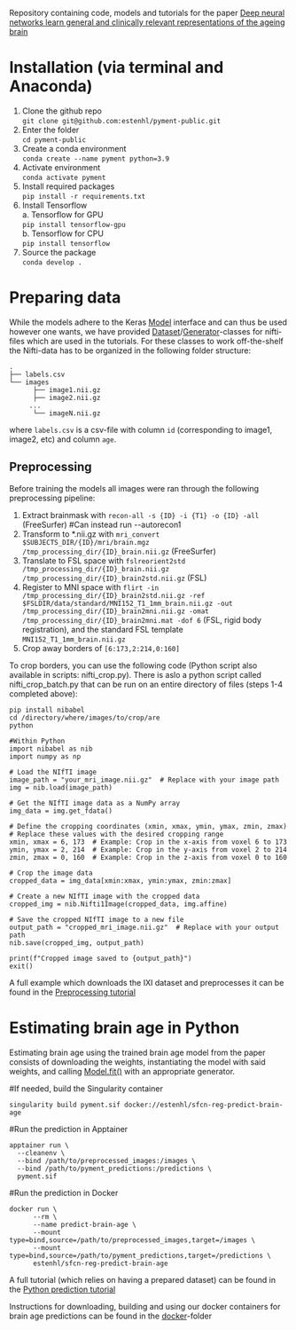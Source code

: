 Repository containing code, models and tutorials for the paper [Deep neural networks learn general and clinically relevant representations of the ageing brain](https://www.medrxiv.org/content/10.1101/2021.10.29.21265645v1)

# Installation (via terminal and Anaconda)

1. Clone the github repo<br />
```git clone git@github.com:estenhl/pyment-public.git```
2. Enter the folder<br />
```cd pyment-public```
3. Create a conda environment<br />
```conda create --name pyment python=3.9```
4. Activate environment<br />
```conda activate pyment```
5. Install required packages<br />
```pip install -r requirements.txt```
6. Install Tensorflow<br />
a. Tensorflow for GPU<br />
```pip install tensorflow-gpu```<br />
b. Tensorflow for CPU<br />
```pip install tensorflow```
6. Source the package<br />
```conda develop .```

# Preparing data
While the models adhere to the Keras [Model](https://www.tensorflow.org/api_docs/python/tf/keras/Model) interface and can thus be used however one wants, we have provided [Dataset](https://github.com/estenhl/pyment-public/blob/main/pyment/data/datasets/nifti_dataset.py)/[Generator](https://github.com/estenhl/pyment-public/blob/main/pyment/data/generators/async_nifti_generator.py)-classes for nifti-files which are used in the tutorials. For these classes to work off-the-shelf the Nifti-data has to be organized in the following folder structure:
```
.
├── labels.csv
└── images
      ├── image1.nii.gz
      ├── image2.nii.gz
     ...
      └── imageN.nii.gz
``` 
where ```labels.csv``` is a csv-file with column ```id``` (corresponding to image1, image2, etc) and column ```age```.

## Preprocessing
Before training the models all images were ran through the following preprocessing pipeline:

1. Extract brainmask with ```recon-all -s {ID} -i {T1} -o {ID} -all``` (FreeSurfer) #Can instead run --autorecon1
2. Transform to *.nii.gz with ```mri_convert $SUBJECTS_DIR/{ID}/mri/brain.mgz /tmp_processing_dir/{ID}_brain.nii.gz``` (FreeSurfer)
3. Translate to FSL space with ```fslreorient2std /tmp_processing_dir/{ID}_brain.nii.gz /tmp_processing_dir/{ID}_brain2std.nii.gz``` (FSL)
4. Register to MNI space with ```flirt -in /tmp_processing_dir/{ID}_brain2std.nii.gz -ref $FSLDIR/data/standard/MNI152_T1_1mm_brain.nii.gz -out /tmp_processing_dir/{ID}_brain2mni.nii.gz -omat /tmp_processing_dir/{ID}_brain2mni.mat -dof 6``` (FSL, rigid body registration), and the standard FSL template ```MNI152_T1_1mm_brain.nii.gz```
5. Crop away borders of ```[6:173,2:214,0:160]```

To crop borders, you can use the following code (Python script also available in scripts: nifti_crop.py). There is aslo a python script called nifti_crop_batch.py that can be run on an entire directory of files (steps 1-4 completed above):

```#In a Bash terminal
pip install nibabel
cd /directory/where/images/to/crop/are
python

#Within Python
import nibabel as nib
import numpy as np

# Load the NIfTI image
image_path = "your_mri_image.nii.gz"  # Replace with your image path
img = nib.load(image_path)

# Get the NIfTI image data as a NumPy array
img_data = img.get_fdata()

# Define the cropping coordinates (xmin, xmax, ymin, ymax, zmin, zmax)
# Replace these values with the desired cropping range
xmin, xmax = 6, 173  # Example: Crop in the x-axis from voxel 6 to 173
ymin, ymax = 2, 214  # Example: Crop in the y-axis from voxel 2 to 214
zmin, zmax = 0, 160  # Example: Crop in the z-axis from voxel 0 to 160

# Crop the image data
cropped_data = img_data[xmin:xmax, ymin:ymax, zmin:zmax]

# Create a new NIfTI image with the cropped data
cropped_img = nib.Nifti1Image(cropped_data, img.affine)

# Save the cropped NIfTI image to a new file
output_path = "cropped_mri_image.nii.gz"  # Replace with your output path
nib.save(cropped_img, output_path)

print(f"Cropped image saved to {output_path}")
exit()
```
A full example which downloads the IXI dataset and preprocesses it can be found in the [Preprocessing tutorial](https://github.com/estenhl/pyment-public/blob/main/notebooks/Download%20and%20preprocess%20IXI.ipynb)

# Estimating brain age in Python
Estimating brain age using the trained brain age model from the paper consists of downloading the weights, instantiating the model with said weights, and calling [Model.fit()](https://www.tensorflow.org/api_docs/python/tf/keras/Model#predict) with an appropriate generator.

#If needed, build the Singularity container
```
singularity build pyment.sif docker://estenhl/sfcn-reg-predict-brain-age
```
#Run the prediction in Apptainer
```
apptainer run \
  --cleanenv \
  --bind /path/to/preprocessed_images:/images \
  --bind /path/to/pyment_predictions:/predictions \
  pyment.sif
```
#Run the prediction in Docker
```
docker run \
      --rm \
      --name predict-brain-age \
      --mount type=bind,source=/path/to/preprocessed_images,target=/images \
      --mount type=bind,source=/path/to/pyment_predictions,target=/predictions \
      estenhl/sfcn-reg-predict-brain-age
```

A full tutorial (which relies on having a prepared dataset) can be found in the [Python prediction tutorial](https://github.com/estenhl/pyment-public/blob/main/notebooks/Encode%20dataset%20as%20feature%20vectors.ipynb)

Instructions for downloading, building and using our docker containers for brain age predictions can be found in the [docker](https://github.com/estenhl/pyment-public/tree/main/docker)-folder
